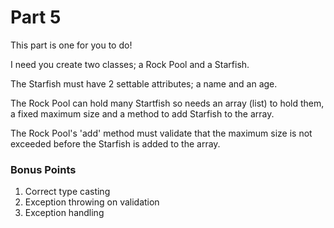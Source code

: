 Part 5
===========

This part is one for you to do!

I need you create two classes; a Rock Pool and a Starfish.

The Starfish must have 2 settable attributes; a name and an age.

The Rock Pool can hold many Startfish so needs an array (list) to hold them, a fixed maximum size and a method to add Starfish to the array.

The Rock Pool's 'add' method must validate that the maximum size is not exceeded before the Starfish is added to the array.


### Bonus Points

  1) Correct type casting
  2) Exception throwing on validation
  3) Exception handling